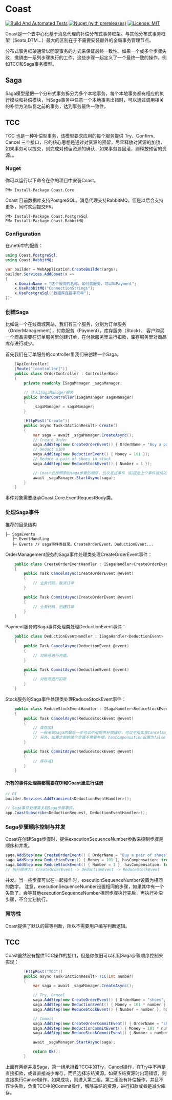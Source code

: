 # Coast

[![Build And Automated Tests](https://github.com/Allen-dududu/Coast/actions/workflows/build.yaml/badge.svg)](https://github.com/Allen-dududu/Coast/actions/workflows/build.yaml)
[![Nuget (with prereleases)](https://img.shields.io/nuget/vpre/Coast.Core)](https://nuget.org/packages/Coast.Core/)
[![License: MIT](https://img.shields.io/badge/License-MIT-yellow.svg)](https://opensource.org/licenses/MIT)

Coast是一个去中心化基于消息代理的补偿分布式事务框架。与其他分布式事务框架（Seata,DTM...）最大的区别在于不需要安装额外的全局事务管理节点。

分布式事务框架通常以回滚事务的方式来保证最终一致性。如果一个或多个步骤失败，撤销由一系列步骤执行的工作，这些步骤一起定义了一个最终一致的操作。例如TCC和Saga事务模型。

## Saga
Saga模型是把一个分布式事务拆分为多个本地事务，每个本地事务都有相应的执行模块和补偿模块，当Saga事务中任意一个本地事务出错时，可以通过调用相关的补偿方法恢复之前的事务，达到事务最终一致性。

## TCC
TCC 也是一种补偿型事务，该模型要求应用的每个服务提供 Try、Confirm、Cancel 三个接口，它的核心思想是通过对资源的预留，尽早释放对资源的加锁，如果事务可以提交，则完成对预留资源的确认，如果事务要回滚，则释放预留的资源。。

### Nuget

你可以运行以下命令在你的项目中安装Coast。

```
PM> Install-Package Coast.Core
```

Coast 目前数据库支持PostgreSQL。消息代理支持RabbitMQ。但是以后会支持更多，同时欢迎提交PR。
```
PM> Install-Package Coast.PostgreSql
PM> Install-Package Coast.RabbitMQ
```

### Configuration
在.net6中的配置：

```c#
using Coast.PostgreSql;
using Coast.RabbitMQ;

var builder = WebApplication.CreateBuilder(args);
builder.Services.AddCosat(x =>
{
    x.DomainName = "这个服务的名称，如付款服务，可以叫Payment";
    x.UseRabbitMQ("ConnectionStrings");
    x.UsePostgreSql("数据库连接字符串");
});

```

### 创建Saga

比如说一个在线商城网站，我们有三个服务，分别为订单服务（OrderManagement），付款服务（Payment），库存服务（Stock）。
客户购买一个商品需要在订单服务里创建订单，在付款服务里进行扣款，库存服务里对商品库存进行减少。

首先我们在订单服务的controller里我们来创建一个Saga。
```c#
    [ApiController]
    [Route("[controller]")]
    public class OrderController : ControllerBase
    {
        private readonly ISagaManager _sagaManager;

        // 注入ISagaManager服务
        public OrderController(ISagaManager sagaManager)
        {
            _sagaManager = sagaManager;
        }

        [HttpPost("Create")]
        public async Task<IActionResult> Create()
        {
            var saga = await _sagaManager.CreateAsync();
            // Create Order
            saga.AddStep(new CreateOrderEvent() { OrderName = "Buy a pair of shoes" });
            // Deduct $100
            saga.AddStep(new DeductionEvent() { Money = 101 });
            // Reduce a pair of shoes in stock
            saga.AddStep(new ReduceStockEvent() { Number = 1 });

            // Coast会按照添加saga步骤的顺序，依次发送事件（前提是上个事件被成功处理）。
            await _sagaManager.StartAsync(saga);
        }
    }
```
事件对象需要继承Coast.Core.EventRequestBody类。

### 处理Saga事件

推荐的目录结构
```
├─ SagaEvents
   ├─ EventHandling 
   ├─ Events // saga事件类目录。CreateOrderEvent，DeductionEvent...
```

OrderManagement服务的Saga事件处理类处理CreateOrderEvent事件：
```c#
    public class CreateOrderEventHandler : ISagaHandler<CreateOrderEvent>
    {
        public Task CancelAsync(CreateOrderEvent @event)
        {
            // 业务代码，取消订单
        }

        public Task CommitAsync(CreateOrderEvent @event)
        {
            // 业务代码，创建订单
        }
    }
```

Payment服务的Saga事件处理类处理DeductionEvent事件：
```c#
    public class DeductionEventHandler : ISagaHandler<DeductionEvent>
    {
        public Task CancelAsync(DeductionEvent @event)
        {
            // 对账号进行充值。
        }

        public Task CommitAsync(DeductionEvent @event)
        {
            // 对账号进行扣款
        }
    }
```

Stock服务的Saga事件处理类处理ReduceStockEvent事件：
```c#
    public class ReduceStockEventHandler : ISagaHandler<ReduceStockEvent>
    {
        public Task CancelAsync(ReduceStockEvent @event)
        {
            // 库存加1
            // 一般来说Saga的最后一步可以不用提供补偿操作，可以不用实现CancelAsync方法
            // 另外，如果之前的某个步骤不需要补偿，hasCompensation设置为false
        }

        public Task CommitAsync(ReduceStockEvent @event)
        {
            // 库存减1
        }
    }
```

#### 所有的事件处理类都需要在DI和Coast里进行注册
```c#
// DI
builder.Services.AddTransient<DeductionEventHandler>();

// Saga事件处理类关联Saga步骤事件。
app.CoastSubscribe<DeductionRequest, DeductionEventHandler>();
```

### Saga步骤顺序控制与并发
Coast在创建Saga步骤时，提供executionSequenceNumber参数来控制步骤是顺序和并发。
```c#
saga.AddStep(new CreateOrderEvent() { OrderName = "Buy a pair of shoes" }, hasCompensation: true, executionSequenceNumber: 1);
saga.AddStep(new DeductionEvent() { Money = 101 }, hasCompensation: true, executionSequenceNumber: 2);
saga.AddStep(new ReduceStockEvent() { Number = 1 }, hasCompensation: true, executionSequenceNumber: 3);
// 执行顺序为: CreateOrderEvent -> DeductionEvent -> ReduceStockEvent
```

并发。当一些步骤可以在一起操作时，executionSequenceNumber设置为相同的数字。
注意，executionSequenceNumber设置相同的步骤，如果其中有一个失败了，会等其他executionSequenceNumber相同步骤执行完后，再执行补偿步骤，不会立刻执行。

### 幂等性
Coast提供了默认的幂等判断，所以不需要用户编写判断逻辑。

## TCC

Coast虽然没有提供TCC操作的接口，但是你依旧可以利用Saga步骤顺序控制来实现：
```c#
        [HttpPost("TCC")]
        public async Task<IActionResult> TCC(int number)
        {
            var saga = await _sagaManager.CreateAsync();

            // Try, Cancel
            saga.AddStep(new CreateOrderEvent() { OrderName = "shoes", Number = number }, hasCompensation: true, executionSequenceNumber: 1);
            saga.AddStep(new DeductionEvent() { Money = 101 * number }, hasCompensation: true, executionSequenceNumber: 1);
            saga.AddStep(new ReduceStockEvent() { Number = number }, hasCompensation: true, executionSequenceNumber: 1);

            // Commit
            saga.AddStep(new CreateOrderCommitEvent() { OrderName = "shoes", Number = number }, hasCompensation: false, executionSequenceNumber: 2);
            saga.AddStep(new DeductionCommitEvent() { Money = 101 * number }, hasCompensation: false, executionSequenceNumber: 2);
            saga.AddStep(new ReduceStockCommitEvent() { Number = number }, hasCompensation: false, executionSequenceNumber: 2);

            await _sagaManager.StartAsync(saga);

            return Ok();
        }
```
上面有两组并发Saga，第一组承担着TCC中的Try，Cancel操作，在Try中不再是直接扣款，或者直接减少库存，而且选择冻结资源。如果冻结资源时出现错误，则直接执行Cancel操作，如果成功，则进入第二组，第二组没有补偿操作，并且不容许失败，负责TCC中的Commit操作，解除冻结的资源，进行扣款或者是减少库存。

